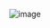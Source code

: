 ![image](https://user-images.githubusercontent.com/36649115/44436378-b0227f00-a569-11e8-958c-ecac624fde6e.png)
